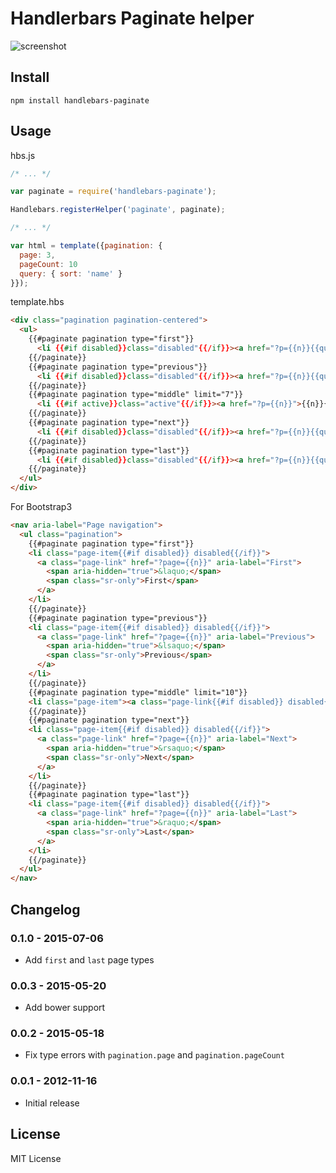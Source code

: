 # Handlerbars Paginate helper

![screenshot](https://github.com/olalonde/handlebars-paginate/raw/master/screenshot.png)

## Install

    npm install handlebars-paginate

## Usage

hbs.js

```javascript
/* ... */

var paginate = require('handlebars-paginate');

Handlebars.registerHelper('paginate', paginate);

/* ... */

var html = template({pagination: {
  page: 3,
  pageCount: 10
  query: { sort: 'name' }
}});
```

template.hbs

```html
<div class="pagination pagination-centered">
  <ul>
    {{#paginate pagination type="first"}}
      <li {{#if disabled}}class="disabled"{{/if}}><a href="?p={{n}}{{query}}">First</a></li>
    {{/paginate}}
    {{#paginate pagination type="previous"}}
      <li {{#if disabled}}class="disabled"{{/if}}><a href="?p={{n}}{{query}}">Prev</a></li>
    {{/paginate}}
    {{#paginate pagination type="middle" limit="7"}}
      <li {{#if active}}class="active"{{/if}}><a href="?p={{n}}">{{n}}{{query}}</a></li>
    {{/paginate}}
    {{#paginate pagination type="next"}}
      <li {{#if disabled}}class="disabled"{{/if}}><a href="?p={{n}}{{query}}">Next</a></li>
    {{/paginate}}
    {{#paginate pagination type="last"}}
      <li {{#if disabled}}class="disabled"{{/if}}><a href="?p={{n}}{{query}}">Last</a></li>
    {{/paginate}}
  </ul>
</div>
```

For Bootstrap3

```html
<nav aria-label="Page navigation">
  <ul class="pagination">
    {{#paginate pagination type="first"}}
    <li class="page-item{{#if disabled}} disabled{{/if}}">
      <a class="page-link" href="?page={{n}}" aria-label="First">
        <span aria-hidden="true">&laquo;</span>
        <span class="sr-only">First</span>
      </a>
    </li>
    {{/paginate}}
    {{#paginate pagination type="previous"}}
    <li class="page-item{{#if disabled}} disabled{{/if}}">
      <a class="page-link" href="?page={{n}}" aria-label="Previous">
        <span aria-hidden="true">&lsaquo;</span>
        <span class="sr-only">Previous</span>
      </a>
    </li>
    {{/paginate}}
    {{#paginate pagination type="middle" limit="10"}}
    <li class="page-item"><a class="page-link{{#if disabled}} disabled{{/if}}" href="?page={{n}}">{{n}}</a></li>
    {{/paginate}}
    {{#paginate pagination type="next"}}
    <li class="page-item{{#if disabled}} disabled{{/if}}">
      <a class="page-link" href="?page={{n}}" aria-label="Next">
        <span aria-hidden="true">&rsaquo;</span>
        <span class="sr-only">Next</span>
      </a>
    </li>
    {{/paginate}}
    {{#paginate pagination type="last"}}
    <li class="page-item{{#if disabled}} disabled{{/if}}">
      <a class="page-link" href="?page={{n}}" aria-label="Last">
        <span aria-hidden="true">&raquo;</span>
        <span class="sr-only">Last</span>
      </a>
    </li>
    {{/paginate}}
  </ul>
</nav>
```

## Changelog

### 0.1.0 - 2015-07-06
- Add `first` and `last` page types

### 0.0.3 - 2015-05-20
- Add bower support

### 0.0.2 - 2015-05-18
- Fix type errors with `pagination.page` and `pagination.pageCount`

### 0.0.1 - 2012-11-16
- Initial release

## License

MIT License
